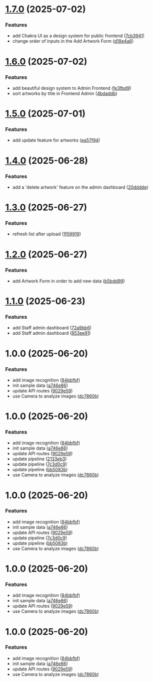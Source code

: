 # [1.7.0](https://github.com/rvuong/odomate/compare/v1.6.0...v1.7.0) (2025-07-02)


### Features

* add Chakra UI as a design system for public frontend ([7cb3941](https://github.com/rvuong/odomate/commit/7cb39416c8fc192643380cd26c6a8d3e43484c36))
* change order of inputs in the Add Artwork Form ([d18e4a6](https://github.com/rvuong/odomate/commit/d18e4a6418f74b045171366f4b3b40af00d075b8))

# [1.6.0](https://github.com/rvuong/odomate/compare/v1.5.0...v1.6.0) (2025-07-02)


### Features

* add beautiful design system to Admin Frontend ([fe3fbd9](https://github.com/rvuong/odomate/commit/fe3fbd9a4456a1099e41f7c890e83f68a11c7916))
* sort artworks by title in Frontend Admin ([4bdaddb](https://github.com/rvuong/odomate/commit/4bdaddbb4ed33d9e8c95948ae7e5940a05fae163))

# [1.5.0](https://github.com/rvuong/odomate/compare/v1.4.0...v1.5.0) (2025-07-01)


### Features

* add update feature for artworks ([ea57f94](https://github.com/rvuong/odomate/commit/ea57f94e02ee5fdaa222240311d7d6114c5399ca))

# [1.4.0](https://github.com/rvuong/odomate/compare/v1.3.0...v1.4.0) (2025-06-28)


### Features

* add a 'delete artwork' feature on the admin dashboard ([20dddde](https://github.com/rvuong/odomate/commit/20dddde45e38a0625b7e0226b680d2427b775027))

# [1.3.0](https://github.com/rvuong/odomate/compare/v1.2.0...v1.3.0) (2025-06-27)


### Features

* refresh list after upload ([1f59919](https://github.com/rvuong/odomate/commit/1f59919907f6e23489f7264b8468ec6b97c9b924))

# [1.2.0](https://github.com/rvuong/odomate/compare/v1.1.0...v1.2.0) (2025-06-27)


### Features

* add Artwork Form in order to add new data ([b5bdd99](https://github.com/rvuong/odomate/commit/b5bdd9957b09719ca149e985043228457b7c39f6))

# [1.1.0](https://github.com/rvuong/odomate/compare/v1.0.0...v1.1.0) (2025-06-23)


### Features

* add Staff admin dashboard ([72a9bb6](https://github.com/rvuong/odomate/commit/72a9bb6a0a80f5a1696700c9f3d6c06627febf98))
* add Staff admin dashboard ([853ee91](https://github.com/rvuong/odomate/commit/853ee918f15a7e51f45c83a8ba455574a6fec211))

# 1.0.0 (2025-06-20)


### Features

* add image recognition ([84bbfbf](https://github.com/rvuong/odomate/commit/84bbfbf4d2c8e6114d8dac3054803ca820ca0260))
* init sample data ([a746e86](https://github.com/rvuong/odomate/commit/a746e86c4cdef96f0adea450fbb4adbe032d74f1))
* update API routes ([9029e59](https://github.com/rvuong/odomate/commit/9029e596757c4d5614f43d7963cc9ef656f9743d))
* use Camera to analyze images ([dc7860b](https://github.com/rvuong/odomate/commit/dc7860bf1ebb44c0ab171290175a0566577c7790))

# 1.0.0 (2025-06-20)


### Features

* add image recognition ([84bbfbf](https://github.com/rvuong/odomate/commit/84bbfbf4d2c8e6114d8dac3054803ca820ca0260))
* init sample data ([a746e86](https://github.com/rvuong/odomate/commit/a746e86c4cdef96f0adea450fbb4adbe032d74f1))
* update API routes ([9029e59](https://github.com/rvuong/odomate/commit/9029e596757c4d5614f43d7963cc9ef656f9743d))
* update pipeline ([2133eb3](https://github.com/rvuong/odomate/commit/2133eb3f21cda1ba3e1d380c8697b611cf6f5383))
* update pipeline ([7c3d0c9](https://github.com/rvuong/odomate/commit/7c3d0c98f3030596fbd5a910500d6bd8c57cee34))
* update pipeline ([bb5083b](https://github.com/rvuong/odomate/commit/bb5083b060610b5b8a629b9b7e8c7d6aa20c8026))
* use Camera to analyze images ([dc7860b](https://github.com/rvuong/odomate/commit/dc7860bf1ebb44c0ab171290175a0566577c7790))

# 1.0.0 (2025-06-20)


### Features

* add image recognition ([84bbfbf](https://github.com/rvuong/odomate/commit/84bbfbf4d2c8e6114d8dac3054803ca820ca0260))
* init sample data ([a746e86](https://github.com/rvuong/odomate/commit/a746e86c4cdef96f0adea450fbb4adbe032d74f1))
* update API routes ([9029e59](https://github.com/rvuong/odomate/commit/9029e596757c4d5614f43d7963cc9ef656f9743d))
* update pipeline ([7c3d0c9](https://github.com/rvuong/odomate/commit/7c3d0c98f3030596fbd5a910500d6bd8c57cee34))
* update pipeline ([bb5083b](https://github.com/rvuong/odomate/commit/bb5083b060610b5b8a629b9b7e8c7d6aa20c8026))
* use Camera to analyze images ([dc7860b](https://github.com/rvuong/odomate/commit/dc7860bf1ebb44c0ab171290175a0566577c7790))

# 1.0.0 (2025-06-20)


### Features

* add image recognition ([84bbfbf](https://github.com/rvuong/odomate/commit/84bbfbf4d2c8e6114d8dac3054803ca820ca0260))
* init sample data ([a746e86](https://github.com/rvuong/odomate/commit/a746e86c4cdef96f0adea450fbb4adbe032d74f1))
* update API routes ([9029e59](https://github.com/rvuong/odomate/commit/9029e596757c4d5614f43d7963cc9ef656f9743d))
* use Camera to analyze images ([dc7860b](https://github.com/rvuong/odomate/commit/dc7860bf1ebb44c0ab171290175a0566577c7790))

# 1.0.0 (2025-06-20)


### Features

* add image recognition ([84bbfbf](https://github.com/rvuong/odomate/commit/84bbfbf4d2c8e6114d8dac3054803ca820ca0260))
* init sample data ([a746e86](https://github.com/rvuong/odomate/commit/a746e86c4cdef96f0adea450fbb4adbe032d74f1))
* update API routes ([9029e59](https://github.com/rvuong/odomate/commit/9029e596757c4d5614f43d7963cc9ef656f9743d))
* use Camera to analyze images ([dc7860b](https://github.com/rvuong/odomate/commit/dc7860bf1ebb44c0ab171290175a0566577c7790))
